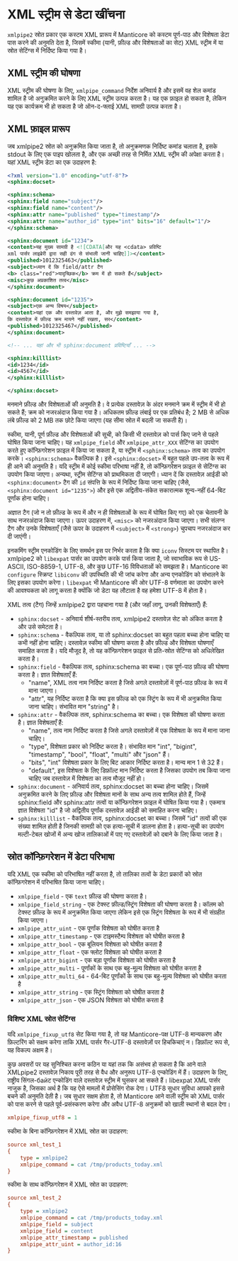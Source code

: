# XML स्ट्रीम से डेटा खींचना
`xmlpipe2` स्रोत प्रकार एक कस्टम XML प्रारूप में Manticore को कस्टम पूर्ण-पाठ और विशेषता डेटा पास करने की अनुमति देता है, जिसमें स्कीमा (यानी, फ़ील्ड और विशेषताओं का सेट) XML स्ट्रीम में या स्रोत सेटिंग्स में निर्दिष्ट किया गया है।

## XML स्ट्रीम की घोषणा
XML स्ट्रीम की घोषणा के लिए, `xmlpipe_command` निर्देश अनिवार्य है और इसमें वह शेल कमांड शामिल है जो अनुक्रमित करने के लिए XML स्ट्रीम उत्पन्न करता है। यह एक फ़ाइल हो सकता है, लेकिन यह एक कार्यक्रम भी हो सकता है जो ऑन-द-फ्लाई XML सामग्री उत्पन्न करता है।

## XML फ़ाइल प्रारूप
जब xmlpipe2 स्रोत को अनुक्रमित किया जाता है, तो अनुक्रमणक निर्दिष्ट कमांड चलाता है, इसके stdout के लिए एक पाइप खोलता है, और एक अच्छी तरह से निर्मित XML स्ट्रीम की अपेक्षा करता है। 
यहां XML स्ट्रीम डेटा का एक उदाहरण है:

```xml
<?xml version="1.0" encoding="utf-8"?>
<sphinx:docset>

<sphinx:schema>
<sphinx:field name="subject"/>
<sphinx:field name="content"/>
<sphinx:attr name="published" type="timestamp"/>
<sphinx:attr name="author_id" type="int" bits="16" default="1"/>
</sphinx:schema>

<sphinx:document id="1234">
<content>यह मुख्य सामग्री है <![CDATA[और यह <cdata> प्रविष्टि
xml पार्सर लाइब्रेरी द्वारा सही ढंग से संभाली जानी चाहिए]]></content>
<published>1012325463</published>
<subject>ध्यान दें कि field/attr टैग
<b> class="red">यादृच्छिक</b> क्रम में हो सकते हैं</subject>
<misc>कुछ अप्रकाशित तत्व</misc>
</sphinx:document>

<sphinx:document id="1235">
<subject>एक अन्य विषय</subject>
<content>यहां एक और दस्तावेज़ आता है, और मुझे समझाया गया है,
कि दस्तावेज़ में फ़ील्ड क्रम मायने नहीं रखता, सर</content>
<published>1012325467</published>
</sphinx:document>

<!-- ... यहां और भी sphinx:document प्रविष्टियाँ ... -->

<sphinx:killlist>
<id>1234</id>
<id>4567</id>
</sphinx:killlist>

</sphinx:docset>
```

मनमाने फ़ील्ड और विशेषताओं की अनुमति है। वे प्रत्येक दस्तावेज़ के अंदर मनमाने क्रम में स्ट्रीम में भी हो सकते हैं; क्रम को नजरअंदाज किया गया है। अधिकतम फ़ील्ड लंबाई पर एक प्रतिबंध है; 2 MB से अधिक लंबे फ़ील्ड को 2 MB तक छोटे किया जाएगा (यह सीमा स्रोत में बदली जा सकती है)।

स्कीमा, यानी, पूर्ण फ़ील्ड और विशेषताओं की सूची, को किसी भी दस्तावेज़ को पार्स किए जाने से पहले घोषित किया जाना चाहिए। यह `xmlpipe_field` और `xmlpipe_attr_XXX` सेटिंग्स का उपयोग करते हुए कॉन्फ़िगरेशन फ़ाइल में किया जा सकता है, या स्ट्रीम में `<sphinx:schema>` तत्व का उपयोग करके। `<sphinx:schema>` वैकल्पिक है। इसे `<sphinx:docset>` में बहुत पहले उप-तत्व के रूप में ही आने की अनुमति है। यदि स्ट्रीम में कोई स्कीमा परिभाषा नहीं है, तो कॉन्फ़िगरेशन फ़ाइल से सेटिंग्स का उपयोग किया जाएगा। अन्यथा, स्ट्रीम सेटिंग्स को प्राथमिकता दी जाएगी। ध्यान दें कि दस्तावेज़ आईडी को `<sphinx:document>` टैग की `id` संपत्ति के रूप में निर्दिष्ट किया जाना चाहिए (जैसे, `<sphinx:document id="1235">`) और इसे एक अद्वितीय-संकेत सकारात्मक शून्य-नहीं 64-बिट पूर्णांक होना चाहिए।

अज्ञात टैग (जो न तो फ़ील्ड के रूप में और न ही विशेषताओं के रूप में घोषित किए गए) को एक चेतावनी के साथ नजरअंदाज किया जाएगा। ऊपर उदाहरण में, `<misc>` को नजरअंदाज किया जाएगा। सभी संलग्न टैग और उनके विशेषताएँ (जैसे ऊपर के उदाहरण में `<subject>` में `<strong>`) चुपचाप नजरअंदाज कर दी जाएंगी।

इनकमिंग स्ट्रीम एनकोडिंग के लिए समर्थन इस पर निर्भर करता है कि क्या `iconv` सिस्टम पर स्थापित है। xmlpipe2 को `libexpat` पार्सर का उपयोग करके पार्स किया जाता है, जो स्वाभाविक रूप से US-ASCII, ISO-8859-1, UTF-8, और कुछ UTF-16 विविधताओं को समझता है। Manticore का `configure` स्क्रिप्ट `libiconv` की उपस्थिति की भी जांच करेगा और अन्य एनकोडिंग को संभालने के लिए इसका उपयोग करेगा। `libexpat` भी Manticore की ओर UTF-8 वर्णमाला का उपयोग करने की आवश्यकता को लागू करता है क्योंकि जो डेटा यह लौटाता है वह हमेशा UTF-8 में होता है।

XML तत्व (टैग) जिन्हें xmlpipe2 द्वारा पहचाना गया है (और जहाँ लागू, उनकी विशेषताएँ) हैं:

* `sphinx:docset` - अनिवार्य शीर्ष-स्तरीय तत्व, xmlpipe2 दस्तावेज़ सेट को अंकित करता है और उसे समेटता है।
* `sphinx:schema` - वैकल्पिक तत्व, या तो sphinx:docset का बहुत पहला बच्चा होना चाहिए या कभी नहीं होना चाहिए। दस्तावेज़ स्कीमा की घोषणा करता है और फ़ील्ड और विशेषता घोषणाएँ समाहित करता है। यदि मौजूद है, तो यह कॉन्फ़िगरेशन फ़ाइल से प्रति-स्रोत सेटिंग्स को अधिलेखित करता है।
* `sphinx:field` - वैकल्पिक तत्व, sphinx:schema का बच्चा। एक पूर्ण-पाठ फ़ील्ड की घोषणा करता है। ज्ञात विशेषताएँ हैं:
    *   "name", XML तत्व नाम निर्दिष्ट करता है जिसे अगले दस्तावेज़ों में पूर्ण-पाठ फ़ील्ड के रूप में माना जाएगा।
    *   "attr", यह निर्दिष्ट करता है कि क्या इस फ़ील्ड को एक स्ट्रिंग के रूप में भी अनुक्रमित किया जाना चाहिए। संभावित मान "string" है।
* `sphinx:attr` - वैकल्पिक तत्व, sphinx:schema का बच्चा। एक विशेषता की घोषणा करता है। ज्ञात विशेषताएँ हैं:
    *   "name", तत्व नाम निर्दिष्ट करता है जिसे अगले दस्तावेज़ों में एक विशेषता के रूप में माना जाना चाहिए।
    *   "type", विशेषता प्रकार को निर्दिष्ट करता है। संभावित मान "int", "bigint", "timestamp", "bool", "float", "multi" और "json" हैं।
    *   "bits", "int" विशेषता प्रकार के लिए बिट आकार निर्दिष्ट करता है। मान्य मान 1 से 32 हैं।
    *   "default", इस विशेषता के लिए डिफ़ॉल्ट मान निर्दिष्ट करता है जिसका उपयोग तब किया जाना चाहिए जब दस्तावेज़ में विशेषता का तत्व मौजूद नहीं हो।
* `sphinx:document` - अनिवार्य तत्व, sphinx:docset का बच्चा होना चाहिए। जिसमें अनुक्रमित करने के लिए फ़ील्ड और विशेषता मानों के साथ अन्य तत्व शामिल होते हैं, जिन्हें sphinx:field और sphinx:attr तत्वों या कॉन्फ़िगरेशन फ़ाइल में घोषित किया गया है। एकमात्र ज्ञात विशेषता "id" है जो अद्वितीय पूर्णांक दस्तावेज़ आईडी को समाहित करना चाहिए।
* `sphinx:killlist` - वैकल्पिक तत्व, sphinx:docset का बच्चा। जिसमें "id" तत्वों की एक संख्या शामिल होती है जिनकी सामग्री को एक हत्या-सूची में डालना होता है। हत्या-सूची का उपयोग मल्टी-टेबल खोजों में अन्य खोज तालिकाओं में पाए गए दस्तावेज़ों को दबाने के लिए किया जाता है।

## स्रोत कॉन्फ़िगरेशन में डेटा परिभाषा

यदि XML एक स्कीमा को परिभाषित नहीं करता है, तो तालिका तत्वों के डेटा प्रकारों को स्रोत कॉन्फ़िगरेशन में परिभाषित किया जाना चाहिए।

* `xmlpipe_field` -  एक `text` फ़ील्ड की घोषणा करता है।
* `xmlpipe_field_string` - एक टेक्स्ट फ़ील्ड/स्ट्रिंग विशेषता की घोषणा करता है। कॉलम को टेक्स्ट फ़ील्ड के रूप में अनुक्रमित किया जाएगा लेकिन इसे एक स्ट्रिंग विशेषता के रूप में भी संग्रहीत किया जाएगा।
* `xmlpipe_attr_uint` - एक पूर्णांक विशेषता को घोषीत करता है
* `xmlpipe_attr_timestamp` - एक टाइमस्टैम्प विशेषता को घोषीत करता है
* `xmlpipe_attr_bool` -  एक बूलियन विशेषता को घोषीत करता है
* `xmlpipe_attr_float` - एक फ्लोट विशेषता को घोषीत करता है
* `xmlpipe_attr_bigint` - एक बड़ा पूर्णांक विशेषता को घोषीत करता है
* `xmlpipe_attr_multi` - पूर्णांकों के साथ एक बहु-मूल्य विशेषता को घोषीत करता है
* `xmlpipe_attr_multi_64` - 64-बिट पूर्णांकों के साथ एक बहु-मूल्य विशेषता को घोषीत करता है
* `xmlpipe_attr_string` - एक स्ट्रिंग विशेषता को घोषीत करता है
* `xmlpipe_attr_json` - एक JSON विशेषता को घोषीत करता है

### विशिष्ट XML स्रोत सेटिंग्स

यदि `xmlpipe_fixup_utf8` सेट किया गया है, तो यह Manticore-पक्ष UTF-8 मान्यकरण और फ़िल्टरिंग को सक्षम करेगा ताकि XML पार्सर गैर-UTF-8 दस्तावेज़ों पर हिचकिचाएं न। डिफ़ॉल्ट रूप से, यह विकल्प अक्षम है।

कुछ अवसरों पर यह सुनिश्चित करना कठिन या यहां तक कि असंभव हो सकता है कि आने वाले XMLpipe2 दस्तावेज़ निकाय पूरी तरह से वैध और अनुरूप UTF-8 एन्कोडिंग में हैं। उदाहरण के लिए, राष्ट्रीय सिंगल-байट एन्कोडिंग वाले दस्तावेज़ स्ट्रीम में घुसकर आ सकते हैं। libexpat XML पार्सर नाजुक है, जिसका अर्थ है कि यह ऐसे मामलों में प्रोसेसिंग रोक देगा। UTF8 सुधार सुविधा आपको इससे बचने की अनुमति देती है। जब सुधार सक्षम होता है, तो Manticore आने वाली स्ट्रीम को XML पार्सर को पास करने से पहले पूर्व-प्रसंस्करण करेगा और अवैध UTF-8 अनुक्रमों को खाली स्थानों से बदल देगा।

```ini
xmlpipe_fixup_utf8 = 1
```

स्कीमा के बिना कॉन्फ़िगरेशन में XML स्रोत का उदाहरण:

```ini
source xml_test_1
{
    type = xmlpipe2
    xmlpipe_command = cat /tmp/products_today.xml
}
```

स्कीमा के साथ कॉन्फ़िगरेशन में XML स्रोत का उदाहरण:

```ini
source xml_test_2
{
    type = xmlpipe2
    xmlpipe_command = cat /tmp/products_today.xml
    xmlpipe_field = subject
    xmlpipe_field = content
    xmlpipe_attr_timestamp = published
    xmlpipe_attr_uint = author_id:16
}
```
<!-- proofread -->



